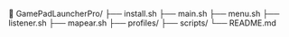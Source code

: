 📁 GamePadLauncherPro/
├── install.sh
├── main.sh
├── menu.sh
├── listener.sh
├── mapear.sh
├── profiles/
├── scripts/
└── README.md

